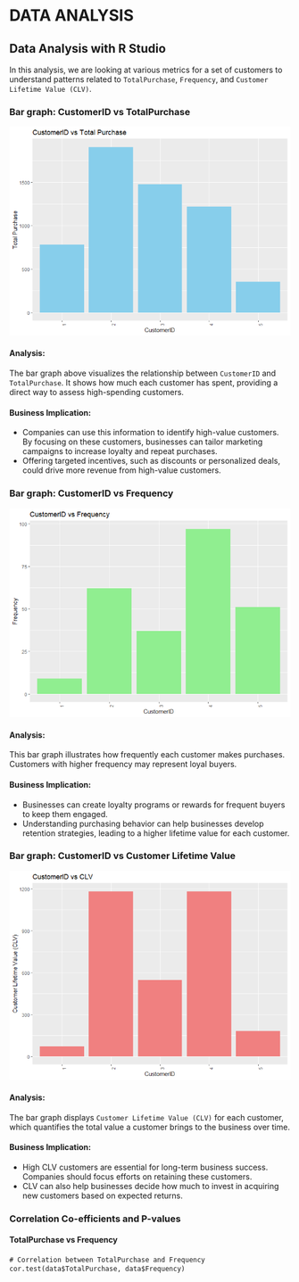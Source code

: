 # DATA ANALYSIS
## Data Analysis with R Studio

In this analysis, we are looking at various metrics for a set of customers to understand patterns related to `TotalPurchase`, `Frequency`, and `Customer Lifetime Value (CLV)`.

### Bar graph: CustomerID vs TotalPurchase
![CustomerID vs Total Purchase](https://github.com/lewis-hue/data_analysis/blob/main/CustomerID%20vs%20Total%20Purchase.png)

#### Analysis:
The bar graph above visualizes the relationship between `CustomerID` and `TotalPurchase`. It shows how much each customer has spent, providing a direct way to assess high-spending customers.

#### Business Implication:
- Companies can use this information to identify high-value customers. By focusing on these customers, businesses can tailor marketing campaigns to increase loyalty and repeat purchases.
- Offering targeted incentives, such as discounts or personalized deals, could drive more revenue from high-value customers.

### Bar graph: CustomerID vs Frequency
![CustomerID vs Frequency](https://github.com/lewis-hue/data_analysis/blob/main/CustomerID%20vs%20Frequency.png)

#### Analysis:
This bar graph illustrates how frequently each customer makes purchases. Customers with higher frequency may represent loyal buyers.

#### Business Implication:
- Businesses can create loyalty programs or rewards for frequent buyers to keep them engaged.
- Understanding purchasing behavior can help businesses develop retention strategies, leading to a higher lifetime value for each customer.

### Bar graph: CustomerID vs Customer Lifetime Value
![CustomerID vs CLV](https://github.com/lewis-hue/data_analysis/blob/main/CustomerID%20vs%20CLV.png)

#### Analysis:
The bar graph displays `Customer Lifetime Value (CLV)` for each customer, which quantifies the total value a customer brings to the business over time.

#### Business Implication:
- High CLV customers are essential for long-term business success. Companies should focus efforts on retaining these customers.
- CLV can also help businesses decide how much to invest in acquiring new customers based on expected returns.

### Correlation Co-efficients and P-values

#### TotalPurchase vs Frequency
```{r}
# Correlation between TotalPurchase and Frequency
cor.test(data$TotalPurchase, data$Frequency)
